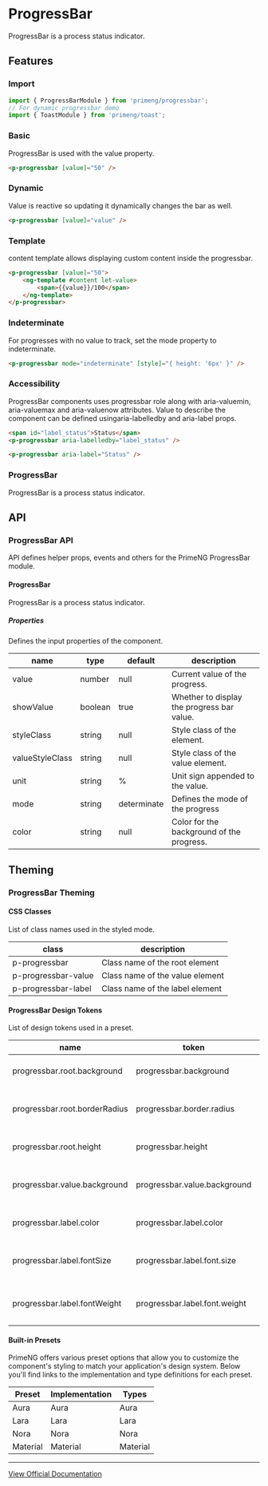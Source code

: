 # ProgressBar

ProgressBar is a process status indicator.

## Features

### Import

```typescript
import { ProgressBarModule } from 'primeng/progressbar';
// For dynamic progressbar demo
import { ToastModule } from 'primeng/toast';
```

### Basic

ProgressBar is used with the value property.

```html
<p-progressbar [value]="50" />
```

### Dynamic

Value is reactive so updating it dynamically changes the bar as well.

```html
<p-progressbar [value]="value" />
```

### Template

content template allows displaying custom content inside the progressbar.

```html
<p-progressbar [value]="50">
    <ng-template #content let-value>
        <span>{{value}}/100</span>
    </ng-template>
</p-progressbar>
```

### Indeterminate

For progresses with no value to track, set the mode property to indeterminate.

```html
<p-progressbar mode="indeterminate" [style]="{ height: '6px' }" />
```

### Accessibility

ProgressBar components uses progressbar role along with aria-valuemin, aria-valuemax and aria-valuenow attributes. Value to describe the component can be defined usingaria-labelledby and aria-label props.

```html
<span id="label_status">Status</span>
<p-progressbar aria-labelledby="label_status" />

<p-progressbar aria-label="Status" />
```

### ProgressBar

ProgressBar is a process status indicator.

## API

### ProgressBar API

API defines helper props, events and others for the PrimeNG ProgressBar module.

#### ProgressBar

ProgressBar is a process status indicator.

##### Properties

Defines the input properties of the component.

| name | type | default | description |
| --- | --- | --- | --- |
| value | number | null | Current value of the progress. |
| showValue | boolean | true | Whether to display the progress bar value. |
| styleClass | string | null | Style class of the element. |
| valueStyleClass | string | null | Style class of the value element. |
| unit | string | % | Unit sign appended to the value. |
| mode | string | determinate | Defines the mode of the progress |
| color | string | null | Color for the background of the progress. |

## Theming

### ProgressBar Theming

#### CSS Classes

List of class names used in the styled mode.

| class | description |
| --- | --- |
| p-progressbar | Class name of the root element |
| p-progressbar-value | Class name of the value element |
| p-progressbar-label | Class name of the label element |

#### ProgressBar Design Tokens

List of design tokens used in a preset.

| name | token | variable | description |
| --- | --- | --- | --- |
| progressbar.root.background | progressbar.background | --p-progressbar-background | Background of root |
| progressbar.root.borderRadius | progressbar.border.radius | --p-progressbar-border-radius | Border radius of root |
| progressbar.root.height | progressbar.height | --p-progressbar-height | Height of root |
| progressbar.value.background | progressbar.value.background | --p-progressbar-value-background | Background of value |
| progressbar.label.color | progressbar.label.color | --p-progressbar-label-color | Color of label |
| progressbar.label.fontSize | progressbar.label.font.size | --p-progressbar-label-font-size | Font size of label |
| progressbar.label.fontWeight | progressbar.label.font.weight | --p-progressbar-label-font-weight | Font weight of label |

#### Built-in Presets

PrimeNG offers various preset options that allow you to customize the component's styling to match your application's design system. Below you'll find links to the implementation and type definitions for each preset.

| Preset | Implementation | Types |
| --- | --- | --- |
| Aura | Aura | Aura |
| Lara | Lara | Lara |
| Nora | Nora | Nora |
| Material | Material | Material |

---

[View Official Documentation](https://primeng.org/progressbar)
